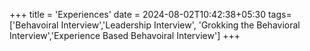 +++
title = 'Experiences'
date = 2024-08-02T10:42:38+05:30
tags=['Behavoiral Interview','Leadership Interview', 'Grokking the Behavioral Interview','Experience Based Behavoiral Interview']
+++


